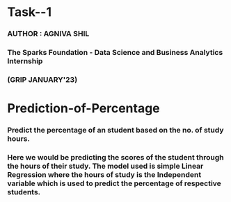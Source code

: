 # **Task--1**
### AUTHOR : AGNIVA SHIL

### The Sparks Foundation - Data Science and Business Analytics Internship

### (GRIP JANUARY'23)

# **Prediction-of-Percentage**

### Predict the percentage of an student based on the no. of study hours.

### Here we would be predicting the scores of the student through the hours of their study. The model used is simple Linear Regression where the hours of study is the  Independent variable which is used to predict the percentage of respective students.
